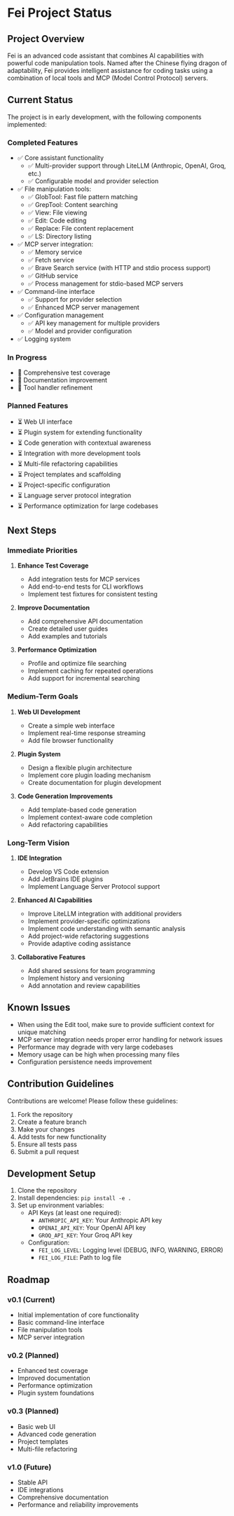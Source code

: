# Fei Project Status

## Project Overview

Fei is an advanced code assistant that combines AI capabilities with powerful code manipulation tools. Named after the Chinese flying dragon of adaptability, Fei provides intelligent assistance for coding tasks using a combination of local tools and MCP (Model Control Protocol) servers.

## Current Status

The project is in early development, with the following components implemented:

### Completed Features

- ✅ Core assistant functionality
  - ✅ Multi-provider support through LiteLLM (Anthropic, OpenAI, Groq, etc.)
  - ✅ Configurable model and provider selection
- ✅ File manipulation tools:
  - ✅ GlobTool: Fast file pattern matching
  - ✅ GrepTool: Content searching
  - ✅ View: File viewing
  - ✅ Edit: Code editing
  - ✅ Replace: File content replacement
  - ✅ LS: Directory listing
- ✅ MCP server integration:
  - ✅ Memory service
  - ✅ Fetch service
  - ✅ Brave Search service (with HTTP and stdio process support)
  - ✅ GitHub service
  - ✅ Process management for stdio-based MCP servers
- ✅ Command-line interface
  - ✅ Support for provider selection
  - ✅ Enhanced MCP server management
- ✅ Configuration management
  - ✅ API key management for multiple providers
  - ✅ Model and provider configuration
- ✅ Logging system

### In Progress

- 🔄 Comprehensive test coverage
- 🔄 Documentation improvement
- 🔄 Tool handler refinement

### Planned Features

- ⏳ Web UI interface
- ⏳ Plugin system for extending functionality
- ⏳ Code generation with contextual awareness
- ⏳ Integration with more development tools
- ⏳ Multi-file refactoring capabilities
- ⏳ Project templates and scaffolding
- ⏳ Project-specific configuration
- ⏳ Language server protocol integration
- ⏳ Performance optimization for large codebases

## Next Steps

### Immediate Priorities

1. **Enhance Test Coverage**
   - Add integration tests for MCP services
   - Add end-to-end tests for CLI workflows
   - Implement test fixtures for consistent testing

2. **Improve Documentation**
   - Add comprehensive API documentation
   - Create detailed user guides
   - Add examples and tutorials

3. **Performance Optimization**
   - Profile and optimize file searching
   - Implement caching for repeated operations
   - Add support for incremental searching

### Medium-Term Goals

1. **Web UI Development**
   - Create a simple web interface
   - Implement real-time response streaming
   - Add file browser functionality

2. **Plugin System**
   - Design a flexible plugin architecture
   - Implement core plugin loading mechanism
   - Create documentation for plugin development

3. **Code Generation Improvements**
   - Add template-based code generation
   - Implement context-aware code completion
   - Add refactoring capabilities

### Long-Term Vision

1. **IDE Integration**
   - Develop VS Code extension
   - Add JetBrains IDE plugins
   - Implement Language Server Protocol support

2. **Enhanced AI Capabilities**
   - Improve LiteLLM integration with additional providers
   - Implement provider-specific optimizations
   - Implement code understanding with semantic analysis
   - Add project-wide refactoring suggestions
   - Provide adaptive coding assistance

3. **Collaborative Features**
   - Add shared sessions for team programming
   - Implement history and versioning
   - Add annotation and review capabilities

## Known Issues

- When using the Edit tool, make sure to provide sufficient context for unique matching
- MCP server integration needs proper error handling for network issues
- Performance may degrade with very large codebases
- Memory usage can be high when processing many files
- Configuration persistence needs improvement

## Contribution Guidelines

Contributions are welcome! Please follow these guidelines:

1. Fork the repository
2. Create a feature branch
3. Make your changes
4. Add tests for new functionality
5. Ensure all tests pass
6. Submit a pull request

## Development Setup

1. Clone the repository
2. Install dependencies: `pip install -e .`
3. Set up environment variables:
   - API Keys (at least one required):
     - `ANTHROPIC_API_KEY`: Your Anthropic API key
     - `OPENAI_API_KEY`: Your OpenAI API key  
     - `GROQ_API_KEY`: Your Groq API key
   - Configuration:
     - `FEI_LOG_LEVEL`: Logging level (DEBUG, INFO, WARNING, ERROR)
     - `FEI_LOG_FILE`: Path to log file

## Roadmap

### v0.1 (Current)
- Initial implementation of core functionality
- Basic command-line interface
- File manipulation tools
- MCP server integration

### v0.2 (Planned)
- Enhanced test coverage
- Improved documentation
- Performance optimization
- Plugin system foundations

### v0.3 (Planned)
- Basic web UI
- Advanced code generation
- Project templates
- Multi-file refactoring

### v1.0 (Future)
- Stable API
- IDE integrations
- Comprehensive documentation
- Performance and reliability improvements